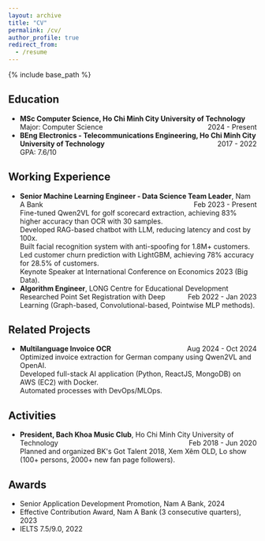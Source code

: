 ```yaml
---
layout: archive
title: "CV"
permalink: /cv/
author_profile: true
redirect_from:
  - /resume
---
```


{% include base_path %}

## Education

* **MSc Computer Science, Ho Chi Minh City University of Technology** <span style="float: right;">2024 - Present</span><br>
  <span class='desc'>Major: Computer Science</span>
* **BEng Electronics - Telecommunications Engineering, Ho Chi Minh City University of Technology** <span style="float: right;">2017 - 2022</span><br>
  <span class='desc'>GPA: 7.6/10</span>

## Working Experience

* **Senior Machine Learning Engineer - Data Science Team Leader**, Nam A Bank <span style="float: right;">Feb 2023 - Present</span><br>
  <span class='desc'>Fine-tuned Qwen2VL for golf scorecard extraction, achieving 83% higher accuracy than OCR with 30 samples.</span><br>
  <span class='desc'>Developed RAG-based chatbot with LLM, reducing latency and cost by 100x.</span><br>
  <span class='desc'>Built facial recognition system with anti-spoofing for 1.8M+ customers.</span><br>
  <span class='desc'>Led customer churn prediction with LightGBM, achieving 78% accuracy for 28.5% of customers.</span><br>
  <span class='desc'>Keynote Speaker at International Conference on Economics 2023 (Big Data).</span>
* **Algorithm Engineer**, LONG Centre for Educational Development <span style="float: right;">Feb 2022 - Jan 2023</span><br>
  <span class='desc'>Researched Point Set Registration with Deep Learning (Graph-based, Convolutional-based, Pointwise MLP methods).</span>

## Related Projects

* **Multilanguage Invoice OCR** <span style="float: right;">Aug 2024 - Oct 2024</span><br>
  <span class='desc'>Optimized invoice extraction for German company using Qwen2VL and OpenAI.</span><br>
  <span class='desc'>Developed full-stack AI application (Python, ReactJS, MongoDB) on AWS (EC2) with Docker.</span><br>
  <span class='desc'>Automated processes with DevOps/MLOps.</span>

## Activities

* **President, Bach Khoa Music Club**, Ho Chi Minh City University of Technology <span style="float: right;">Feb 2018 - Jun 2020</span><br>
  <span class='desc'>Planned and organized BK's Got Talent 2018, Xem Xêm OLD, Lo show (100+ persons, 2000+ new fan page followers).</span>

## Awards

* Senior Application Development Promotion, Nam A Bank, 2024
* Effective Contribution Award, Nam A Bank (3 consecutive quarters), 2023
* IELTS 7.5/9.0, 2022
